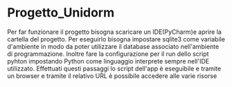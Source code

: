 # Progetto_Unidorm
Per far funzionare il progetto bisogna scaricare un IDE(PyCharm)e aprire la cartella del progetto. Per eseguirlo bisogna impostare sqlite3 come variabile d'ambiente in modo da poter utilizzare il database associato nell'ambiente di programmazione. Inoltre fare la configurazione per il run dello script pyhton impostando Python come linguaggio interprete sempre nell'IDE utilizzato. Effettuati questi passaggi lo script dell'app è eseguibile e tramite un browser e tramite il relativo URL è possibile accedere alle varie risorse
